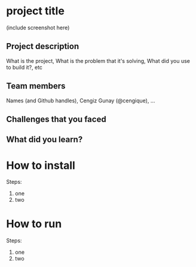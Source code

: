 # project title

(include screenshot here)

## Project description

What is the project, What is the problem that it's solving, What did you use to build it?, etc

## Team members

Names (and Github handles), Cengiz Gunay (@cengique), ...

## Challenges that you faced

## What did you learn?

# How to install

Steps:
1. one
2. two

# How to run

Steps:
1. one
2. two
